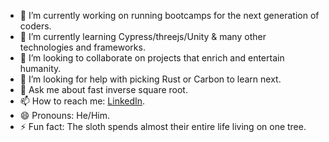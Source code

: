 - 🔭 I’m currently working on running bootcamps for the next generation of coders.
- 🌱 I’m currently learning Cypress/threejs/Unity & many other technologies and frameworks.
- 👯 I’m looking to collaborate on projects that enrich and entertain humanity.
- 🤔 I’m looking for help with picking Rust or Carbon to learn next.
- 💬 Ask me about fast inverse square root.
- 📫 How to reach me: [LinkedIn](https://www.linkedin.com/in/alex-pike-ap/).
- 😄 Pronouns: He/Him.
- ⚡ Fun fact: The sloth spends almost their entire life living on one tree.

<!--
**theRamenWithin/theRamenWithin** is a ✨ _special_ ✨ repository because its `README.md` (this file) appears on your GitHub profile.

Here are some ideas to get you started:

- 🔭 I’m currently working on ...
- 🌱 I’m currently learning ...
- 👯 I’m looking to collaborate on ...
- 🤔 I’m looking for help with ...
- 💬 Ask me about ...
- 📫 How to reach me: ...
- 😄 Pronouns: ...
- ⚡ Fun fact: ...
-->
